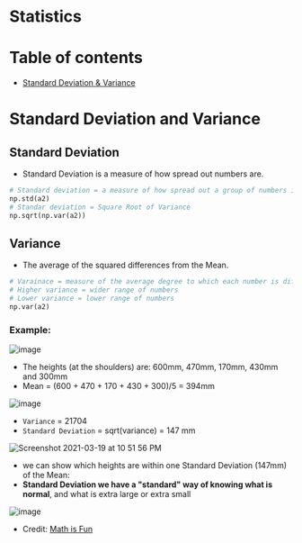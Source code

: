 # Statistics
# Table of contents
- [Standard Deviation & Variance](standard-deviation-and-variance)



# Standard Deviation and Variance

## Standard Deviation
- Standard Deviation is a measure of how spread out numbers are.
```Python
# Standard deviation = a measure of how spread out a group of numbers is from the mean
np.std(a2)
# Standar deviation = Square Root of Variance
np.sqrt(np.var(a2))
```

## Variance
- The average of the squared differences from the Mean.
```Python
# Varainace = measure of the average degree to which each number is different to the mean
# Higher variance = wider range of numbers
# Lower variance = lower range of numbers
np.var(a2)
```

### Example:
![image](https://user-images.githubusercontent.com/64508435/111798728-4d521980-8905-11eb-890a-afe682a02c3e.png)
- The heights (at the shoulders) are: 600mm, 470mm, 170mm, 430mm and 300mm
- Mean = (600 + 470 + 170 + 430 + 300)/5 = 394mm

![image](https://user-images.githubusercontent.com/64508435/111799090-a8840c00-8905-11eb-8064-6890d95abca4.png)
- `Variance` = 21704
- `Standard Deviation` = sqrt(variance) = 147 mm

![Screenshot 2021-03-19 at 10 51 56 PM](https://user-images.githubusercontent.com/64508435/111799145-b6399180-8905-11eb-990b-2c72b9067520.png)

- we can show which heights are within one Standard Deviation (147mm) of the Mean:
- **Standard Deviation we have a "standard" way of knowing what is normal**, and what is extra large or extra small

![image](https://user-images.githubusercontent.com/64508435/111799454-fd278700-8905-11eb-98c1-f9866d34f27b.png)
- Credit:  [Math is Fun](https://www.mathsisfun.com/data/standard-deviation.html)
